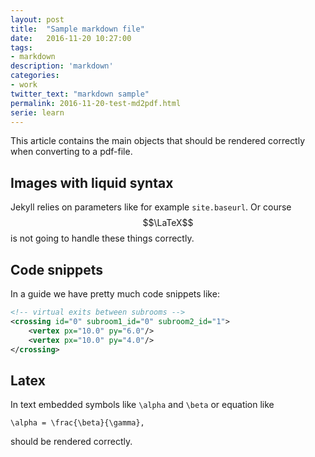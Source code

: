 ```yaml
---
layout: post
title:  "Sample markdown file"
date:   2016-11-20 10:27:00
tags:
- markdown
description: 'markdown'
categories:
- work
twitter_text: "markdown sample"
permalink: 2016-11-20-test-md2pdf.html
serie: learn
---
```


<script src="https://cdn.mathjax.org/mathjax/latest/MathJax.js?config=TeX-AMS-MML_HTMLorMML" type="text/javascript"></script>

This article contains the main objects that should be 
rendered correctly when converting to a pdf-file. 

## Images with liquid syntax

Jekyll relies on parameters like for example `site.baseurl`. Or course $$\LaTeX$$ is not going
to handle these things correctly. 

## Code snippets 

In a guide we have pretty much code snippets like:

```xml
<!-- virtual exits between subrooms -->
<crossing id="0" subroom1_id="0" subroom2_id="1">
	<vertex px="10.0" py="6.0"/>
	<vertex px="10.0" py="4.0"/>
</crossing>
```


## Latex 

In text embedded symbols like ```\alpha``` and ```\beta``` or equation like 


```\alpha = \frac{\beta}{\gamma},```


should be rendered correctly.


